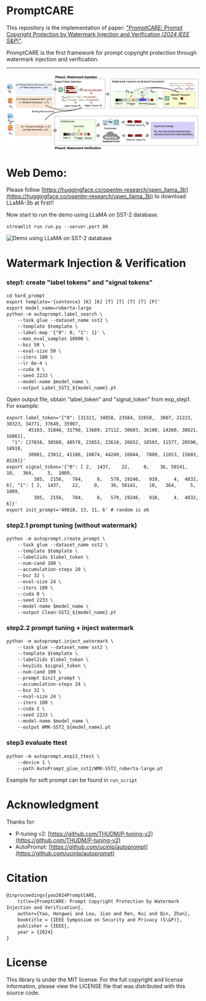 # PromptCARE

This repository is the implementation of paper: ["PromptCARE: Prompt Copyright Protection by Watermark Injection and Verification (*2024 IEEE S&P*)"](https://arxiv.org/abs/2308.02816).

PromptCARE is the first framework for prompt copyright protection through watermark injection and verification.

---

![The proposed prompt watermarking framework.](./figure/fig1_framework.jpg)




# Web Demo:

Please follow [https://huggingface.co/openlm-research/open_llama_3b](https://huggingface.co/openlm-research/open_llama_3b) to download LLaMA-3b at first!!

Now start to run the demo using LLaMA on SST-2 database.

```shell
streamlit run run.py --server.port 80
```

![Demo using LLaMA on SST-2 database](./app/assets/demo.gif)



# Watermark Injection & Verification

### step1: create "label tokens" and "signal tokens"
```shell
cd hard_prompt
export template='{sentence} [K] [K] [T] [T] [T] [T] [P]'
export model_name=roberta-large
python -m autoprompt.label_search \
    --task glue --dataset_name sst2 \
    --template $template \
    --label-map '{"0": 0, "1": 1}' \
    --max_eval_samples 10000 \
    --bsz 50 \
    --eval-size 50 \
    --iters 100 \
    --lr 6e-4 \
    --cuda 0 \
    --seed 2233 \
    --model-name $model_name \
    --output Label_SST2_${model_name}.pt
```


Open output file, obtain "label_token" and "signal_token" from exp_step1.
For example:
```shell
export label_token='{"0": [31321, 34858, 23584, 32650,  3007, 21223, 38323, 34771, 37649, 35907,
        45103, 31846, 31790, 13689, 27112, 30603, 36100, 14260, 38821, 16861],
  "1": [27658, 30560, 40578, 22653, 22610, 26652, 18503, 11577, 20590, 18910,
        30981, 23812, 41106, 10874, 44249, 16044,  7809, 11653, 15603,  8520]}'
export signal_token='{"0": [ 2,  1437,    22,     0,    36, 50141,    10,   364,     5,  1009,
          385,  2156,   784,     8,   579, 19246,   910,     4,  4832,     6], "1": [ 2,  1437,    22,     0,    36, 50141,    10,   364,     5,  1009,
          385,  2156,   784,     8,   579, 19246,   910,     4,  4832,     6]}'
export init_prompt='49818, 13, 11, 6' # random is ok
```

### step2.1 prompt tuning (without watermark)
```shell
python -m autoprompt.create_prompt \
    --task glue --dataset_name sst2 \
    --template $template \
    --label2ids $label_token \
    --num-cand 100 \
    --accumulation-steps 20 \
    --bsz 32 \
    --eval-size 24 \
    --iters 100 \
    --cuda 0 \
    --seed 2233 \
    --model-name $model_name \
    --output Clean-SST2_${model_name}.pt
```

### step2.2 prompt tuning + inject watermark
```shell
python -m autoprompt.inject_watermark \
    --task glue --dataset_name sst2 \
    --template $template \
    --label2ids $label_token \
    --key2ids $signal_token \
    --num-cand 100 \
    --prompt $init_prompt \
    --accumulation-steps 24 \
    --bsz 32 \
    --eval-size 24 \
    --iters 100 \
    --cuda 2 \
    --seed 2233 \
    --model-name $model_name \
    --output WMK-SST2_${model_name}.pt
```

### step3 evaluate ttest
```shell
python -m autoprompt.exp11_ttest \
    --device 1 \
    --path AutoPrompt_glue_sst2/WMK-SST2_roberta-large.pt
```

Example for soft prompt can be found in `run_script`


# Acknowledgment

Thanks for:

- P-tuning v2: [https://github.com/THUDM/P-tuning-v2](https://github.com/THUDM/P-tuning-v2)
- AutoPrompt: [https://github.com/ucinlp/autoprompt](https://github.com/ucinlp/autoprompt)


# Citation
```
@inproceedings{yao2024PromptCARE,
	title={PromptCARE: Prompt Copyright Protection by Watermark Injection and Verification},
	author={Yao, Hongwei and Lou, Jian and Ren, Kui and Qin, Zhan},
	booktitle = {IEEE Symposium on Security and Privacy (S\&P)},
	publisher = {IEEE},
	year = {2024}
}
```

# License

This library is under the MIT license. For the full copyright and license information, please view the LICENSE file that was distributed with this source code.